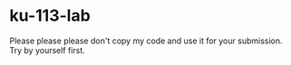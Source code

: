 # ku-113-lab

Please please please don't copy my code and use it for your submission. Try by yourself first.
